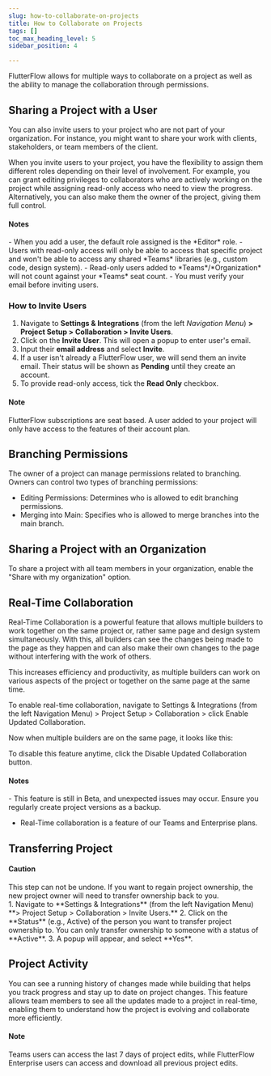 ```yaml
---
slug: how-to-collaborate-on-projects
title: How to Collaborate on Projects
tags: []
toc_max_heading_level: 5
sidebar_position: 4

---
```

FlutterFlow allows for multiple ways to collaborate on a project as well as the ability to manage the collaboration through permissions.

## Sharing a Project with a User

You can also invite users to your project who are not part of your organization. For instance, you might want to share your work with clients, stakeholders, or team members of the client.

When you invite users to your project, you have the flexibility to assign them different roles depending on their level of involvement. For example, you can grant editing privileges to collaborators who are actively working on the project while assigning read-only access who need to view the progress. Alternatively, you can also make them the owner of the project, giving them full control.
<div class="alert alert--info" role="alert">
<h4>Notes</h4>
- When you add a user, the default role assigned is the *Editor* role.
- Users with read-only access will only be able to access that specific project and won't be able to access any shared *Teams* libraries (e.g., custom code, design system).
- Read-only users added to *Teams*/*Organization* will not count against your *Teams* seat count.
- You must verify your email before inviting users.
</div>

### How to Invite Users

1. Navigate to **Settings & Integrations** (from the left *Navigation Menu*) **> Project Setup > Collaboration > Invite Users**.
2. Click on the **Invite User**. This will open a popup to enter user's email.
3. Input their **email address** and select **Invite**.
4. If a user isn't already a FlutterFlow user, we will send them an invite email. Their status will be shown as **Pending** until they create an account.
5. To provide read-only access, tick the **Read Only** checkbox.

<div class="alert alert--info" role="alert">
<h4>Note</h4>
FlutterFlow subscriptions are seat based. A user added to your project will only have access to the features of their account plan.
</div>

## Branching Permissions
The owner of a project can manage permissions related to branching. Owners can control two types of branching permissions:

- Editing Permissions: Determines who is allowed to edit branching permissions.
- Merging into Main: Specifies who is allowed to merge branches into the main branch.

## Sharing a Project with an Organization
To share a project with all team members in your organization, enable the "Share with my organization" option.

## Real-Time Collaboration
Real-Time Collaboration is a powerful feature that allows multiple builders to work together on the same project or, rather same page and design system simultaneously. With this, all builders can see the changes being made to the page as they happen and can also make their own changes to the page without interfering with the work of others.

This increases efficiency and productivity, as multiple builders can work on various aspects of the project or together on the same page at the same time.

To enable real-time collaboration, navigate to Settings & Integrations (from the left Navigation Menu) > Project Setup > Collaboration > click Enable Updated Collaboration.

Now when multiple builders are on the same page, it looks like this:

To disable this feature anytime, click the Disable Updated Collaboration button.

<div class="alert alert--info" role="alert">
<h4>Notes</h4>
- This feature is still in Beta, and unexpected issues may occur. Ensure you regularly create project versions as a backup.

- Real-Time collaboration is a feature of our Teams and Enterprise plans.
</div>

## Transferring Project
<div class="alert alert--danger" role="alert">
<h4>Caution</h4>
This step can not be undone. If you want to regain project ownership, the new project owner will need to transfer ownership back to you.
</div>
1. Navigate to **Settings & Integrations** (from the left Navigation Menu) **> Project Setup > Collaboration > Invite Users.**
2. Click on the **Status** (e.g., Active) of the person you want to transfer project ownership to. You can only transfer ownership to someone with a status of **Active**.
3. A popup will appear, and select **Yes**. 

## Project Activity
You can see a running history of changes made while building that helps you track progress and stay up to date on project changes. This feature allows team members to see all the updates made to a project in real-time, enabling them to understand how the project is evolving and collaborate more efficiently.

<div class="alert alert--info" role="alert">
<h4>Note</h4>
Teams users can access the last 7 days of project edits, while FlutterFlow Enterprise users can access and download all previous project edits.
</div>